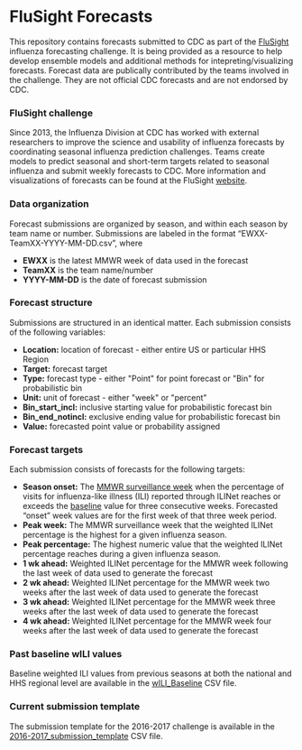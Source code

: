 # FluSight Forecasts
This repository contains forecasts submitted to CDC as part of the [FluSight](https://predict.phiresearchlab.org/legacy/flu/index.html) influenza forecasting challenge. It is being provided as a resource to help develop ensemble models and additional methods for intepreting/visualizing forecasts. Forecast data are publically contributed by the teams involved in the challenge. They are not official CDC forecasts and are not endorsed by CDC. 

### FluSight challenge
Since 2013, the Influenza Division at CDC has worked with external researchers to improve the science and usability of influenza forecasts by coordinating seasonal influenza prediction challenges. Teams create models to predict seasonal and short-term targets related to seasonal influenza and submit weekly forecasts to CDC. More information and visualizations of forecasts can be found at the FluSight [website](https://predict.phiresearchlab.org/legacy/flu/index.html).

### Data organization
Forecast submissions are organized by season, and within each season by team name or number. Submissions are labeled in the format “EWXX-TeamXX-YYYY-MM-DD.csv”, where
* **EWXX** is the latest MMWR week of data used in the forecast
* **TeamXX** is the team name/number
* **YYYY-MM-DD** is the date of forecast submission

### Forecast structure
Submissions are structured in an identical matter. Each submission consists of the following variables:
* **Location:** location of forecast - either entire US or particular HHS Region
* **Target:** forecast target
* **Type:** forecast type - either "Point" for point forecast or "Bin" for probabilistic bin
* **Unit:** unit of forecast - either "week" or "percent"
* **Bin_start_incl:** inclusive starting value for probabilistic forecast bin
* **Bin_end_notincl:** exclusive ending value for probabilistic forecast bin
* **Value:** forecasted point value or probability assigned 

### Forecast targets
Each submission consists of forecasts for the following targets:
* **Season onset:** The [MMWR surveillance week](http://wwwn.cdc.gov/nndss/script/downloads.aspx) when the percentage of visits for influenza-like illness (ILI) reported through ILINet reaches or exceeds the [baseline](https://github.com/cdcepi/FluSight-forecasts/blob/master/wILI_Baseline.csv) value for three consecutive weeks. Forecasted “onset” week values are for the first week of that three week period.
* **Peak week:** The MMWR surveillance week that the weighted ILINet percentage is the highest for a given influenza season. 
* **Peak percentage:** The highest numeric value that the weighted ILINet percentage reaches during a given influenza season.
* **1 wk ahead:** Weighted ILINet percentage for the MMWR week following the last week of data used to generate the forecast
* **2 wk ahead:** Weighted ILINet percentage for the MMWR week two weeks after the last week of data used to generate the forecast
* **3 wk ahead:** Weighted ILINet percentage for the MMWR week three weeks after the last week of data used to generate the forecast
* **4 wk ahead:** Weighted ILINet percentage for the MMWR week four weeks after the last week of data used to generate the forecast

### Past baseline wILI values
Baseline weighted ILI values from previous seasons at both the national and HHS regional level are available in the [wILI_Baseline]( https://github.com/cdcepi/FluSight-forecasts/blob/master/wILI_Baseline.csv) CSV file.

### Current submission template
The submission template for the 2016-2017 challenge is available in the [2016-2017_submission_template](https://github.com/cdcepi/FluSight-forecasts/blob/master/2016-2017_submission_template.csv) CSV file.
